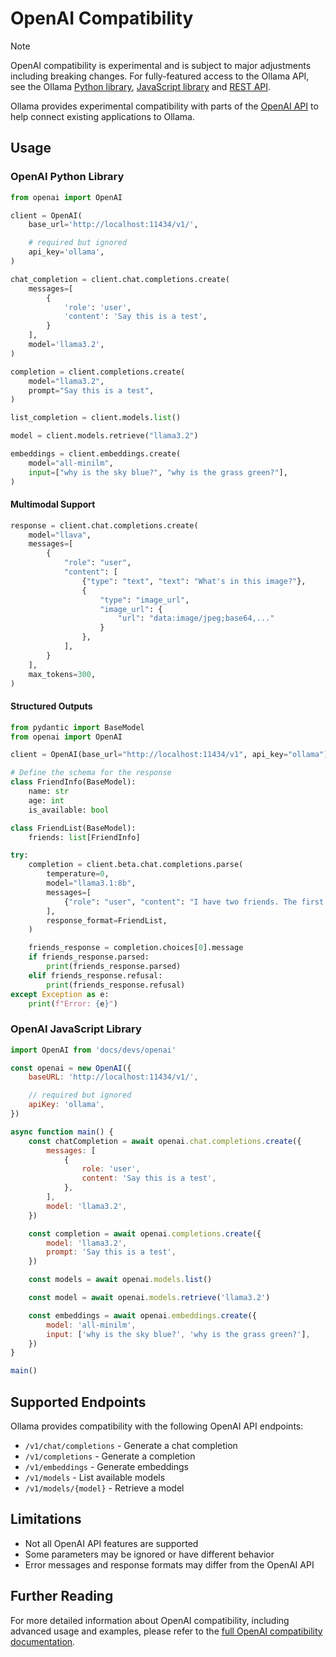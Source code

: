 # OpenAI Compatibility

> [!NOTE]
> OpenAI compatibility is experimental and is subject to major adjustments including breaking changes. For fully-featured access to the Ollama API, see the Ollama [Python library](https://github.com/ollama/ollama-python), [JavaScript library](https://github.com/ollama/ollama-js) and [REST API](https://github.com/ollama/ollama/blob/main/docs/api.md).

Ollama provides experimental compatibility with parts of the [OpenAI API](https://platform.openai.com/docs/api-reference) to help connect existing applications to Ollama.

## Usage

### OpenAI Python Library

```python
from openai import OpenAI

client = OpenAI(
    base_url='http://localhost:11434/v1/',

    # required but ignored
    api_key='ollama',
)

chat_completion = client.chat.completions.create(
    messages=[
        {
            'role': 'user',
            'content': 'Say this is a test',
        }
    ],
    model='llama3.2',
)

completion = client.completions.create(
    model="llama3.2",
    prompt="Say this is a test",
)

list_completion = client.models.list()

model = client.models.retrieve("llama3.2")

embeddings = client.embeddings.create(
    model="all-minilm",
    input=["why is the sky blue?", "why is the grass green?"],
)
```

#### Multimodal Support

```python
response = client.chat.completions.create(
    model="llava",
    messages=[
        {
            "role": "user",
            "content": [
                {"type": "text", "text": "What's in this image?"},
                {
                    "type": "image_url",
                    "image_url": {
                        "url": "data:image/jpeg;base64,..."
                    }
                },
            ],
        }
    ],
    max_tokens=300,
)
```

#### Structured Outputs

```python
from pydantic import BaseModel
from openai import OpenAI

client = OpenAI(base_url="http://localhost:11434/v1", api_key="ollama")

# Define the schema for the response
class FriendInfo(BaseModel):
    name: str
    age: int 
    is_available: bool

class FriendList(BaseModel):
    friends: list[FriendInfo]

try:
    completion = client.beta.chat.completions.parse(
        temperature=0,
        model="llama3.1:8b",
        messages=[
            {"role": "user", "content": "I have two friends. The first is Ollama 22 years old busy saving the world, and the second is Alonso 23 years old and wants to hang out. Return a list of friends in JSON format"}
        ],
        response_format=FriendList,
    )

    friends_response = completion.choices[0].message
    if friends_response.parsed:
        print(friends_response.parsed)
    elif friends_response.refusal:
        print(friends_response.refusal)
except Exception as e:
    print(f"Error: {e}")
```

### OpenAI JavaScript Library

```javascript
import OpenAI from 'docs/devs/openai'

const openai = new OpenAI({
    baseURL: 'http://localhost:11434/v1/',

    // required but ignored
    apiKey: 'ollama',
})

async function main() {
    const chatCompletion = await openai.chat.completions.create({
        messages: [
            {
                role: 'user',
                content: 'Say this is a test',
            },
        ],
        model: 'llama3.2',
    })

    const completion = await openai.completions.create({
        model: 'llama3.2',
        prompt: 'Say this is a test',
    })

    const models = await openai.models.list()

    const model = await openai.models.retrieve('llama3.2')

    const embeddings = await openai.embeddings.create({
        model: 'all-minilm',
        input: ['why is the sky blue?', 'why is the grass green?'],
    })
}

main()
```

## Supported Endpoints

Ollama provides compatibility with the following OpenAI API endpoints:

- `/v1/chat/completions` - Generate a chat completion
- `/v1/completions` - Generate a completion
- `/v1/embeddings` - Generate embeddings
- `/v1/models` - List available models
- `/v1/models/{model}` - Retrieve a model

## Limitations

- Not all OpenAI API features are supported
- Some parameters may be ignored or have different behavior
- Error messages and response formats may differ from the OpenAI API

## Further Reading

For more detailed information about OpenAI compatibility, including advanced usage and examples, please refer to the [full OpenAI compatibility documentation](https://github.com/ollama/ollama/blob/main/docs/openai.md).